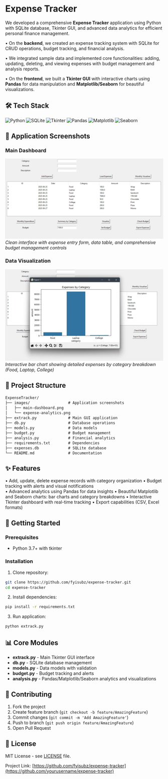 # Expense Tracker

We developed a comprehensive **Expense Tracker** application using Python with SQLite database, Tkinter GUI, and advanced data analytics for efficient personal finance management.

• On the **backend**, we created an expense tracking system with SQLite for CRUD operations, budget tracking, and financial analysis.

• We integrated sample data and implemented core functionalities: adding, updating, deleting, and viewing expenses with budget management and analysis reports.

• On the **frontend**, we built a **Tkinter GUI** with interactive charts using **Pandas** for data manipulation and **Matplotlib/Seaborn** for beautiful visualizations.

## 🛠️ Tech Stack

![Python](https://img.shields.io/badge/python-3670A0?style=for-the-badge&logo=python&logoColor=ffdd54)
![SQLite](https://img.shields.io/badge/sqlite-%2307405e.svg?style=for-the-badge&logo=sqlite&logoColor=white)
![Tkinter](https://img.shields.io/badge/tkinter-4B8BBE?style=for-the-badge&logo=python&logoColor=white)
![Pandas](https://img.shields.io/badge/pandas-%23150458.svg?style=for-the-badge&logo=pandas&logoColor=white)
![Matplotlib](https://img.shields.io/badge/Matplotlib-%23ffffff.svg?style=for-the-badge&logo=Matplotlib&logoColor=black)
![Seaborn](https://img.shields.io/badge/seaborn-4C72B0?style=for-the-badge&logo=python&logoColor=white)

## 📸 Application Screenshots

### Main Dashboard
![Main Dashboard](https://raw.githubusercontent.com/fyisubz/expense-tracker/main/images/main-dashboard.png)
*Clean interface with expense entry form, data table, and comprehensive budget management controls*

### Data Visualization
![Expense Analytics](https://raw.githubusercontent.com/fyisubz/expense-tracker/main/images/expense-analytics.png)
*Interactive bar chart showing detailed expenses by category breakdown (Food, Laptop, College)*

## 📁 Project Structure

```
ExpenseTracker/
├── images/                 # Application screenshots
│   ├── main-dashboard.png
│   └── expense-analytics.png
├── extrack.py              # Main GUI application
├── db.py                   # Database operations
├── models.py               # Data models
├── budget.py               # Budget management
├── analysis.py             # Financial analytics
├── requirements.txt        # Dependencies
├── expenses.db             # SQLite database
└── README.md               # Documentation
```

## ✨ Features

• Add, update, delete expense records with category organization
• Budget tracking with alerts and visual notifications  
• Advanced analytics using Pandas for data insights
• Beautiful Matplotlib and Seaborn charts: bar charts and category breakdowns
• Interactive Tkinter dashboard with real-time tracking
• Export capabilities (CSV, Excel formats)

## 🚀 Getting Started

### Prerequisites
- Python 3.7+ with tkinter

### Installation

1. Clone repository:
```bash
git clone https://github.com/fyisubz/expense-tracker.git
cd expense-tracker
```

2. Install dependencies:
```bash
pip install -r requirements.txt
```

3. Run application:
```bash
python extrack.py
```

## 📊 Core Modules

- **extrack.py** - Main Tkinter GUI interface
- **db.py** - SQLite database management  
- **models.py** - Data models with validation
- **budget.py** - Budget tracking and alerts
- **analysis.py** - Pandas/Matplotlib/Seaborn analytics and visualizations

## 🤝 Contributing

1. Fork the project
2. Create feature branch (`git checkout -b feature/AmazingFeature`)
3. Commit changes (`git commit -m 'Add AmazingFeature'`)
4. Push to branch (`git push origin feature/AmazingFeature`)
5. Open Pull Request

## 📄 License

MIT License - see [LICENSE](LICENSE) file.

Project Link: [https://github.com/fyisubz/expense-tracker](https://github.com/yourusername/expense-tracker)
